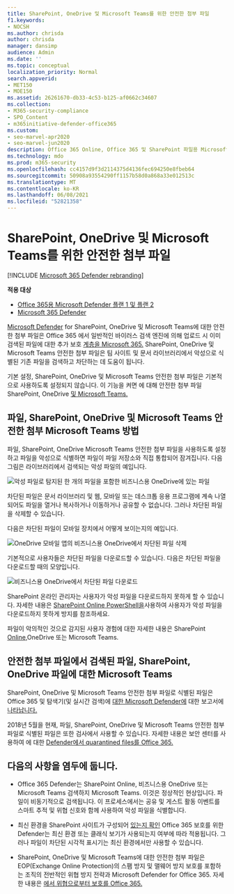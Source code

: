 ```yaml
---
title: SharePoint, OneDrive 및 Microsoft Teams를 위한 안전한 첨부 파일
f1.keywords:
- NOCSH
ms.author: chrisda
author: chrisda
manager: dansimp
audience: Admin
ms.date: ''
ms.topic: conceptual
localization_priority: Normal
search.appverid:
- MET150
- MOE150
ms.assetid: 26261670-db33-4c53-b125-af0662c34607
ms.collection:
- M365-security-compliance
- SPO_Content
- m365initiative-defender-office365
ms.custom:
- seo-marvel-apr2020
- seo-marvel-jun2020
description: Office 365 Online, Office 365 및 SharePoint 파일용 Microsoft Defender에 대해 비즈니스용 OneDrive Microsoft Teams.
ms.technology: mdo
ms.prod: m365-security
ms.openlocfilehash: cc4157d9f3d2114375d4136fec694250e8fbeb64
ms.sourcegitcommit: 50908a93554290ff1157b58d0a868a33e012513c
ms.translationtype: MT
ms.contentlocale: ko-KR
ms.lasthandoff: 06/08/2021
ms.locfileid: "52821358"
---
```

# <a name="safe-attachments-for-sharepoint-onedrive-and-microsoft-teams"></a>SharePoint, OneDrive 및 Microsoft Teams를 위한 안전한 첨부 파일

[!INCLUDE [Microsoft 365 Defender rebranding](../includes/microsoft-defender-for-office.md)]

**적용 대상**
- [Office 365용 Microsoft Defender 플랜 1 및 플랜 2](defender-for-office-365.md)
- [Microsoft 365 Defender](../defender/microsoft-365-defender.md)

[Microsoft Defender](whats-new-in-defender-for-office-365.md) for SharePoint, OneDrive 및 Microsoft Teams에 대한 안전한 첨부 파일은 Office 365 에서 일반적인 바이러스 검색 엔진에 의해 업로드 시 이미 검색된 파일에 대한 추가 보호 [계층을 Microsoft 365.](virus-detection-in-spo.md) SharePoint, OneDrive 및 Microsoft Teams 안전한 첨부 파일은 팀 사이트 및 문서 라이브러리에서 악성으로 식별된 기존 파일을 검색하고 차단하는 데 도움이 됩니다.

기본 설정, SharePoint, OneDrive 및 Microsoft Teams 안전한 첨부 파일은 기본적으로 사용하도록 설정되지 않습니다. 이 기능을 켜면 에 대해 안전한 첨부 파일 SharePoint, OneDrive [및 Microsoft Teams.](turn-on-mdo-for-spo-odb-and-teams.md)

## <a name="how-safe-attachments-for-sharepoint-onedrive-and-microsoft-teams-works"></a>파일, SharePoint, OneDrive 및 Microsoft Teams 안전한 첨부 Microsoft Teams 방법

파일, SharePoint, OneDrive Microsoft Teams 안전한 첨부 파일을 사용하도록 설정하고 파일을 악성으로 식별하면 파일이 파일 저장소와 직접 통합되어 잠겨집니다. 다음 그림은 라이브러리에서 검색되는 악성 파일의 예입니다.

![악성 파일로 탐지된 한 개의 파일을 포함한 비즈니스용 OneDrive에 있는 파일](../../media/2bba71cc-7ad1-4799-8b9d-d56f923db3a7.png)

차단된 파일은 문서 라이브러리 및 웹, 모바일 또는 데스크톱 응용 프로그램에 계속 나열되어도 파일을 열거나 복사하거나 이동하거나 공유할 수 없습니다. 그러나 차단된 파일을 삭제할 수 있습니다.

다음은 차단된 파일이 모바일 장치에서 어떻게 보이는지의 예입니다.

![OneDrive 모바일 앱의 비즈니스용 OneDrive에서 차단된 파일 삭제](../../media/cb1c1705-fd0a-45b8-9a26-c22503011d54.png)

기본적으로 사용자들은 차단된 파일을 다운로드할 수 있습니다. 다음은 차단된 파일을 다운로드할 때의 모양입니다.

![비즈니스용 OneDrive에서 차단된 파일 다운로드](../../media/be288a82-bdd8-4371-93d8-1783db3b61bc.png)

SharePoint 온라인 관리자는 사용자가 악성 파일을 다운로드하지 못하게 할 수 있습니다. 자세한 내용은 [SharePoint Online PowerShell을](turn-on-mdo-for-spo-odb-and-teams.md#step-2-recommended-use-sharepoint-online-powershell-to-prevent-users-from-downloading-malicious-files)사용하여 사용자가 악성 파일을 다운로드하지 못하게 방지를 참조하세요.

파일이 악의적인 것으로 감지된 사용자 경험에 대한 자세한 내용은 SharePoint [Online,](https://support.microsoft.com/office/01e902ad-a903-4e0f-b093-1e1ac0c37ad2)OneDrive 또는 Microsoft Teams.

## <a name="view-information-about-malicious-files-detected-by-safe-attachments-for-sharepoint-onedrive-and-microsoft-teams"></a>안전한 첨부 파일에서 검색된 파일, SharePoint, OneDrive 파일에 대한 Microsoft Teams

SharePoint, OneDrive 및 Microsoft Teams 안전한 첨부 파일로 식별된 파일은 Office 365 및 탐색기(및 실시간 검색)에 [대한 Microsoft Defender에](view-reports-for-mdo.md) 대한 보고서에 [나타납니다.](threat-explorer.md)

2018년 5월을 현재, 파일, SharePoint, OneDrive 및 Microsoft Teams 안전한 첨부 파일로 식별된 파일은 또한 검사에서 사용할 수 있습니다. 자세한 내용은 보안 센터를 사용하여 에 대한 [Defender에서 quarantined files를 Office 365.](manage-quarantined-messages-and-files.md#use-the-security-center-to-manage-quarantined-files-in-defender-for-office-365)

## <a name="keep-these-points-in-mind"></a>다음의 사항을 염두에 둡니다.

- Office 365 Defender는 SharePoint Online, 비즈니스용 OneDrive 또는 Microsoft Teams 검색하지 Microsoft Teams. 이것은 정상적인 현상입니다. 파일이 비동기적으로 검색됩니다. 이 프로세스에서는 공유 및 게스트 활동 이벤트를 스마트 추적 및 위협 신호와 함께 사용하여 악성 파일을 식별합니다.

- 최신 환경을 SharePoint 사이트가 구성되어 [있는지 확인](/sharepoint/guide-to-sharepoint-modern-experience) Office 365 보호를 위한 Defender는 최신 환경 또는 클래식 보기가 사용되는지 여부에 따라 적용됩니다. 그러나 파일이 차단된 시각적 표시기는 최신 환경에서만 사용할 수 있습니다.

- SharePoint, OneDrive 및 Microsoft Teams에 대한 안전한 첨부 파일은 EOP(Exchange Online Protection)의 스팸 방지 및 맬웨어 방지 보호를 포함하는 조직의 전반적인 위협 방지 전략과 Microsoft Defender for Office 365. 자세한 내용은 [에서 위협으로부터 보호를 Office 365.](protect-against-threats.md)
